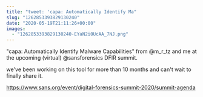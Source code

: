 ```yaml
---
title: "tweet: 'capa: Automatically Identify Ma"
slug: "1262853393829130240"
date: "2020-05-19T21:11:26+00:00"
images:
  - "1262853393829130240-EYaN2i0UcAA_7NJ.png"
---
```

"capa: Automatically Identify Malware Capabilities" from @m_r_tz and me at the upcoming (virtual) @sansforensics DFIR summit.

we've been working on this tool for more than 10 months and can't wait to finally share it.

https://www.sans.org/event/digital-forensics-summit-2020/summit-agenda 